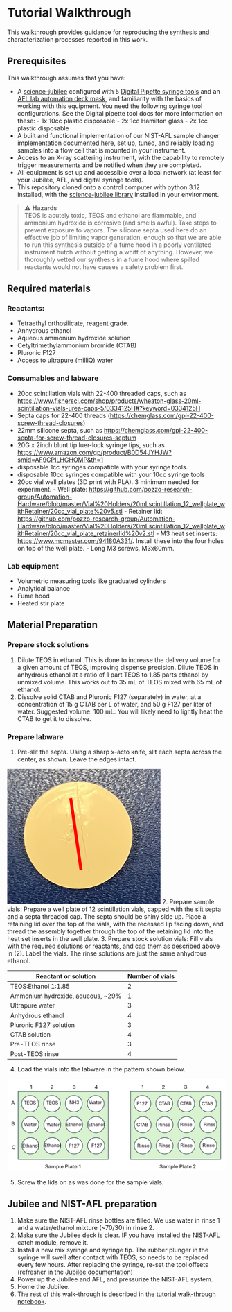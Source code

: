 # Tutorial Walkthrough

This walkthrough provides guidance for reproducing the synthesis and characterization processes reported in this work. 

## Prerequisites
This walkthrough assumes that you have:
- A [science-jubilee](https://science-jubilee.readthedocs.io/en/latest/index.html) configured with 5 [Digital Pipette syringe tools](https://science-jubilee.readthedocs.io/en/latest/building/http_syringe.html) and an [AFL lab automation deck mask](https://github.com/machineagency/science-jubilee/blob/main/tool_library/bed_plate/fabrication_files/AFL_deck_plate.svg), and familiarity with the basics of working with this equipment. You need the following syringe tool configurations. See the Digital pipette tool docs for more information on these:
        - 1x 10cc plastic disposable
        - 2x 1cc Hamilton glass 
        - 2x 1cc plastic disposable
- A built and functional implementation of our NIST-AFL sample changer implementation [documented here](https://github.com/pozzo-research-group/AFL-sample-loader), set up, tuned, and reliably loading samples into a flow cell that is mounted in your instrument.
- Access to an X-ray scattering instrument, with the capability to remotely trigger measurements and be notified when they are completed. 
- All equipment is set up and accessible over a local network (at least for your Jubilee, AFL, and digital syringe tools). 
- This repository cloned onto a control computer with python 3.12 installed, with the [science-jubilee library](https://github.com/machineagency/science-jubilee) installed in your environment. 


> ⚠️ **Hazards**  
> TEOS is acutely toxic, TEOS and ethanol are flammable, and ammonium hydroxide is corrosive (and smells awful). Take steps to prevent exposure to vapors. The silicone septa used here do an effective job of limiting vapor generation, enough so that we are able to run this synthesis outside of a fume hood in a poorly ventilated instrument hutch without getting a whiff of anything. However, we thoroughly vetted our synthesis in a fume hood where spilled reactants would not have causes a safety problem first. 

## Required materials

### Reactants:
- Tetraethyl orthosilicate, reagent grade. 
- Anhydrous ethanol
- Aqueous ammonium hydroxide solution
- Cetyltrimethylammonium bromide (CTAB)
- Pluronic F127
- Access to ultrapure (milliQ) water

### Consumables and labware
- 20cc scintillation vials with 22-400 threaded caps, such as https://www.fishersci.com/shop/products/wheaton-glass-20ml-scintillation-vials-urea-caps-5/0334125H#?keyword=0334125H
- Septa caps for 22-400 threads (https://chemglass.com/gpi-22-400-screw-thread-closures)
- 22mm silicone septa, such as https://chemglass.com/gpi-22-400-septa-for-screw-thread-closures-septum
- 20G x 2inch blunt tip luer-lock syringe tips, such as https://www.amazon.com/gp/product/B0D54JYHJW?smid=AF9CPILHGHOMP&th=1
- disposable 1cc syringes compatible with your syringe tools.
- disposable 10cc syringes compatible with your 10cc syringe tools
- 20cc vial well plates (3D print with PLA). 3 minimum needed for experiment.
        - Well plate: https://github.com/pozzo-research-group/Automation-Hardware/blob/master/Vial%20Holders/20mLscintillation_12_wellplate_withRetainer/20cc_vial_plate%20v5.stl
        - Retainer lid: https://github.com/pozzo-research-group/Automation-Hardware/blob/master/Vial%20Holders/20mLscintillation_12_wellplate_withRetainer/20cc_vial_plate_retainerlid%20v2.stl
        - M3 heat set inserts: https://www.mcmaster.com/94180A331/. Install these into the four holes on top of the well plate. 
        - Long M3 screws, M3x60mm.

### Lab equipment
- Volumetric measuring tools like graduated cylinders
- Analytical balance
- Fume hood
- Heated stir plate


## Material Preparation

### Prepare stock solutions
1. Dilute TEOS in ethanol. This is done to increase the delivery volume for a given amount of TEOS, improving dispense precision. Dilute TEOS in anhydrous ethanol at a ratio of 1 part TEOS to 1.85 parts ethanol by unmixed volume. This works out to 35 mL of TEOS mixed with 65 mL of ethanol.
2. Dissolve solid CTAB and Pluronic F127 (separately) in water, at a concentration of 15 g CTAB per L of water, and 50 g F127 per liter of water. Suggested volume: 100 mL. You will likely need to lightly heat the CTAB to get it to dissolve. 

### Prepare labware
1. Pre-slit the septa. Using a sharp x-acto knife, slit each septa across the center, as shown. Leave the edges intact.

<img src="septa_slit.png">
2. Prepare sample vials: Prepare a well plate of 12 scintillation vials, capped with the slit septa and a septa threaded cap. The septa should be shiny side up. Place a retaining lid over the top of the vials, with the recessed lip facing down, and thread the assembly together through the top of the retaining lid into the heat set inserts in the well plate. 
3. Prepare stock solution vials: Fill vials with the required solutions or reactants, and cap them as described above in (2). Label the vials. The rinse solutions are just the same anhydrous ethanol.

| Reactant or solution | Number of vials |
| --- | --- |
| TEOS:Ethanol 1:1.85 | 2 |
| Ammonium hydroxide, aqueous, ~29% | 1|
| Ultrapure water | 3 |
| Anhydrous ethanol | 4 |
| Pluronic F127 solution | 3 |
| CTAB solution | 4 |
| Pre-TEOS rinse | 3 |
| Post-TEOS rinse | 4 |

4. Load the vials into the labware in the pattern shown below.

<img src="samples_layout.png">

5. Screw the lids on as was done for the sample vials. 

## Jubilee and NIST-AFL preparation
1. Make sure the NIST-AFL rinse bottles are filled. We use water in rinse 1 and a water/ethanol mixture (~70/30) in rinse 2.
2. Make sure the Jubilee deck is clear. IF you have installed the NIST-AFL catch module, remove it.
3. Install a new mix syringe and syringe tip. The rubber plunger in the syringe will swell after contact with TEOS, so needs to be replaced every few hours. After replacing the syringe, re-set the tool offsets (refresher in the [Jubilee documentation](https://science-jubilee.readthedocs.io/en/latest/getting_started/new_user_guide.html#setting-tool-parking-post-positions-and-offsets))
4. Power up the Jubilee and AFL, and pressurize the NIST-AFL system.
5. Home the Jubilee.
6. The rest of this walk-through is described in the [tutorial walk-through notebook](TutorialWalkthrough.ipynb). 


